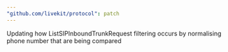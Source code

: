 ```yaml
---
"github.com/livekit/protocol": patch
---
```


Updating how ListSIPInboundTrunkRequest filtering occurs by normalising phone number that are being compared
